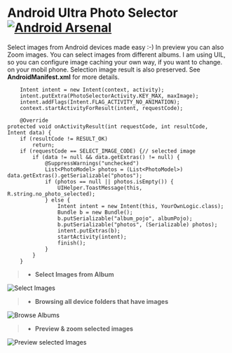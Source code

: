 Android Ultra Photo Selector [![Android Arsenal](https://img.shields.io/badge/Android%20Arsenal-Android--Ultra--Photo--Selector-brightgreen.svg?style=flat)](https://github.com/AizazAZ/Android-Ultra-Photo-Selector)
=============================
Select images from Android devices made easy :-) In preview you can also Zoom images. You can select images from different albums. I am using UIL, so you can configure image caching your own way, if you want to change.
on your mobil phone. Selection image result is also preserved. See **AndroidManifest.xml** for more details. 

		Intent intent = new Intent(context, activity);
		intent.putExtra(PhotoSelectorActivity.KEY_MAX, maxImage);
		intent.addFlags(Intent.FLAG_ACTIVITY_NO_ANIMATION);
		context.startActivityForResult(intent, requestCode);
		
		@Override
	protected void onActivityResult(int requestCode, int resultCode, Intent data) {
		if (resultCode != RESULT_OK)
			return;
		if (requestCode == SELECT_IMAGE_CODE) {// selected image
			if (data != null && data.getExtras() != null) {
				@SuppressWarnings("unchecked")
				List<PhotoModel> photos = (List<PhotoModel>) data.getExtras().getSerializable("photos");
				if (photos == null || photos.isEmpty()) {
					UIHelper.ToastMessage(this, R.string.no_photo_selected);
				} else {
					Intent intent = new Intent(this, YourOwnLogic.class);
					Bundle b = new Bundle();
					b.putSerializable("album_pojo", albumPojo);
					b.putSerializable("photos", (Serializable) photos);
					intent.putExtras(b);
					startActivity(intent);
					finish();
				}
			}
		}



> - **Select Images from Album** 


![Select Images](https://github.com/AizazAZ/Android-Ultra-Photo-Selector/blob/master/media/image1.png)

> - **Browsing all device folders that have images** 


![Browse Albums](https://github.com/AizazAZ/Android-Ultra-Photo-Selector/blob/master/media/image2.png)

> - **Preview & zoom selected images**


![Preview selected Images](https://github.com/AizazAZ/Android-Ultra-Photo-Selector/blob/master/media/image3.png)



